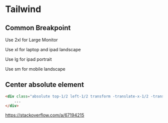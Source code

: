 # Tailwind

## Common Breakpoint

Use 2xl for Large Monitor

Use xl for laptop and ipad landscape

Use lg for ipad portrait

Use sm for mobile landscape

## Center absolute element

```html
<div class="absolute top-1/2 left-1/2 transform -translate-x-1/2 -translate-y-1/2">
    ...
</div>
```

https://stackoverflow.com/a/67194215